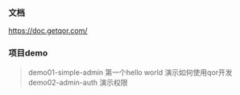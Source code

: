 ### 文档

https://doc.getqor.com/

### 项目demo

> demo01-simple-admin 第一个hello world 演示如何使用qor开发
> demo02-admin-auth 演示权限


